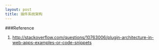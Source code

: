 ```yaml
---
layout: post
title: 插件系统架构
---
```


###Reference

1. <http://stackoverflow.com/questions/10763006/plugin-architecture-in-web-apps-examples-or-code-snippets>
